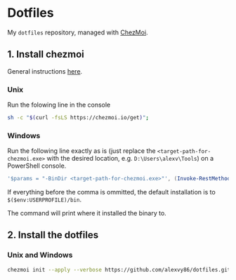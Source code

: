# Dotfiles

My `dotfiles` repository, managed with [ChezMoi](https://www.chezmoi.io/).

## 1. Install chezmoi

General instructions [here](https://www.chezmoi.io/install/).

### Unix

Run the folowing line in the console

```bash
sh -c "$(curl -fsLS https://chezmoi.io/get)";
```

### Windows

Run the following line exactly as is (just replace the `<target-path-for-chezmoi.exe>` with the desired location, e.g. `D:\Users\alexv\Tools`) on a PowerShell console.

```PowerShell
'$params = "-BinDir <target-path-for-chezmoi.exe>"', (Invoke-RestMethod -UseBasicParsing https://chezmoi.io/get.ps1) | powershell -Command - ;
```

If everything before the comma is ommitted, the default installation is to `$($env:USERPROFILE)/bin`.

The command will print where it installed the binary to.

## 2. Install the dotfiles

### Unix and Windows

```bash
chezmoi init --apply --verbose https://github.com/alexvy86/dotfiles.git
```
